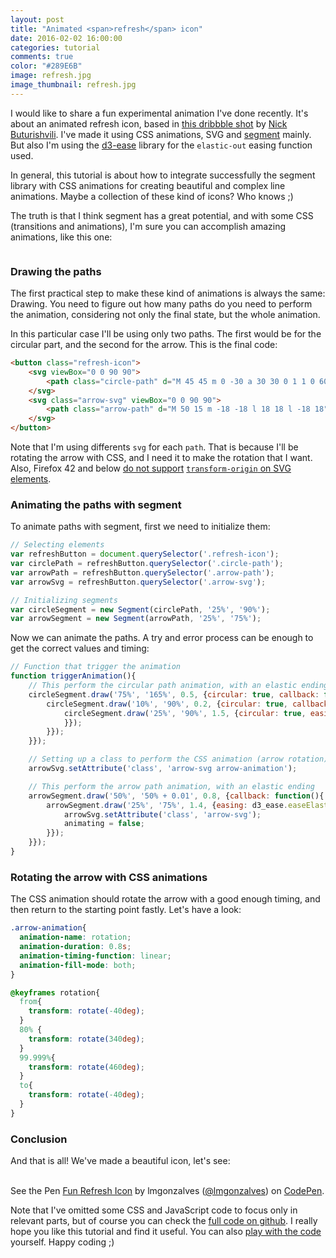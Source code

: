 ```yaml
---
layout: post
title: "Animated <span>refresh</span> icon"
date: 2016-02-02 16:00:00
categories: tutorial
comments: true
color: "#289E6B"
image: refresh.jpg
image_thumbnail: refresh.jpg
---
```


I would like to share a fun experimental animation I've done recently. It's about an animated refresh icon, based in [this dribbble shot](https://dribbble.com/shots/2488996-Refresh) by [Nick Buturishvili](https://dribbble.com/nick_buturishvili). I've made it using CSS animations, SVG and [segment](https://github.com/lmgonzalves/segment) mainly. But also I'm using the [d3-ease](https://github.com/d3/d3-ease) library for the `elastic-out` easing function used.

In general, this tutorial is about how to integrate successfully the segment library with CSS animations for creating beautiful and complex line animations. Maybe a collection of these kind of icons? Who knows ;)

<!--more-->

The truth is that I think segment has a great potential, and with some CSS (transitions and animations), I'm sure you can accomplish amazing animations, like this one:

<img src="{{ site.url }}/images/refresh-animated.gif" alt=""/>

### Drawing the paths

The first practical step to make these kind of animations is always the same: Drawing. You need to figure out how many paths do you need to perform the animation, considering not only the final state, but the whole animation.

In this particular case I'll be using only two paths. The first would be for the circular part, and the second for the arrow. This is the final code:

```html
<button class="refresh-icon">
    <svg viewBox="0 0 90 90">
        <path class="circle-path" d="M 45 45 m 0 -30 a 30 30 0 1 1 0 60 a 30 30 0 1 1 0 -60"></path>
    </svg>
    <svg class="arrow-svg" viewBox="0 0 90 90">
        <path class="arrow-path" d="M 50 15 m -18 -18 l 18 18 l -18 18"></path>
    </svg>
</button>
```

Note that I'm using differents `svg` for each `path`. That is because I'll be rotating the arrow with CSS, and I need it to make the rotation that I want. Also, Firefox 42 and below [do not support](http://caniuse.com/#search=transform) [`transform-origin` on SVG elements](https://bugzilla.mozilla.org/show_bug.cgi?id=923193).

### Animating the paths with segment

To animate paths with segment, first we need to initialize them:

```js
// Selecting elements
var refreshButton = document.querySelector('.refresh-icon');
var circlePath = refreshButton.querySelector('.circle-path');
var arrowPath = refreshButton.querySelector('.arrow-path');
var arrowSvg = refreshButton.querySelector('.arrow-svg');

// Initializing segments
var circleSegment = new Segment(circlePath, '25%', '90%');
var arrowSegment = new Segment(arrowPath, '25%', '75%');
```

Now we can animate the paths. A try and error process can be enough to get the correct values and timing:

```js
// Function that trigger the animation
function triggerAnimation(){
    // This perform the circular path animation, with an elastic ending
    circleSegment.draw('75%', '165%', 0.5, {circular: true, callback: function(){
        circleSegment.draw('10%', '90%', 0.2, {circular: true, callback: function(){
            circleSegment.draw('25%', '90%', 1.5, {circular: true, easing: d3_ease.easeElasticOut.ease, callback: function(){
            }});
        }});
    }});

    // Setting up a class to perform the CSS animation (arrow rotation)
    arrowSvg.setAttribute('class', 'arrow-svg arrow-animation');

    // This perform the arrow path animation, with an elastic ending
    arrowSegment.draw('50%', '50% + 0.01', 0.8, {callback: function(){
        arrowSegment.draw('25%', '75%', 1.4, {easing: d3_ease.easeElasticOut.ease, callback: function(){
            arrowSvg.setAttribute('class', 'arrow-svg');
            animating = false;
        }});
    }});
}
```

### Rotating the arrow with CSS animations

The CSS animation should rotate the arrow with a good enough timing, and then return to the starting point fastly. Let's have a look:

```css
.arrow-animation{
  animation-name: rotation;
  animation-duration: 0.8s;
  animation-timing-function: linear;
  animation-fill-mode: both;
}

@keyframes rotation{
  from{
    transform: rotate(-40deg);
  }
  80% {
    transform: rotate(340deg);
  }
  99.999%{
    transform: rotate(460deg);
  }
  to{
    transform: rotate(-40deg);
  }
}
```

### Conclusion

And that is all! We've made a beautiful icon, let's see:
<br/><br/>

<p data-height="190" data-theme-id="0" data-slug-hash="vLaXNR" data-default-tab="result" data-user="lmgonzalves" class='codepen'>See the Pen <a href='http://codepen.io/lmgonzalves/pen/vLaXNR/'>Fun Refresh Icon</a> by lmgonzalves (<a href='http://codepen.io/lmgonzalves'>@lmgonzalves</a>) on <a href='http://codepen.io'>CodePen</a>.</p>
<script async src="//assets.codepen.io/assets/embed/ei.js"></script>

Note that I've omitted some CSS and JavaScript code to focus only in relevant parts, but of course you can check the [full code on github](https://github.com/lmgonzalves/animated-refresh-icon). I really hope you like this tutorial and find it useful. You can also [play with the code](http://codepen.io/lmgonzalves/pen/vLaXNR) yourself. Happy coding ;)